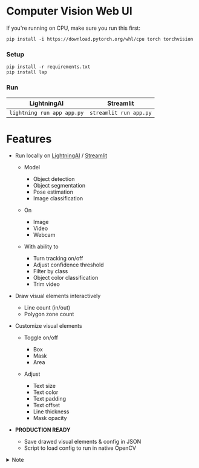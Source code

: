 # Computer Vision Web UI

If you're running on CPU, make sure you run this first:

```
pip install -i https://download.pytorch.org/whl/cpu torch torchvision
```

### Setup

```
pip install -r requirements.txt
pip install lap
```

### Run

| LightningAI                | Streamlit              |
| -------------------------- | ---------------------- |
| `lightning run app app.py` | `streamlit run app.py` |

# Features

- Run locally on [LightningAI](https://github.com/lightning-ai/lightning) / [Streamlit](https://github.com/streamlit/streamlit)

  - Model

    - Object detection
    - Object segmentation
    - Pose estimation
    - Image classification

  - On

    - Image
    - Video
    - Webcam

  - With ability to

    - Turn tracking on/off
    - Adjust confidence threshold
    - Filter by class
    - Object color classification
    - Trim video

- Draw visual elements interactively

  - Line count (in/out)
  - Polygon zone count

- Customize visual elements

  - Toggle on/off

    - Box
    - Mask
    - Area

  - Adjust

    - Text size
    - Text color
    - Text padding
    - Text offset
    - Line thickness
    - Mask opacity

- **PRODUCTION READY**

  - Save drawed visual elements & config in JSON
  - Script to load config to run in native OpenCV

<details><summary>Note</summary>

### TODO

- [x] Support all YOLOv8 models (Detect, Segment, Pose, Classify)
  - [x] Support tracking
- [ ] Support YOLO-NAS object detections
- [ ] Support RT-DETR object detections

</details>
